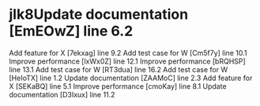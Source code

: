 # jlk8Update documentation [EmEOwZ] line 6.2
Add feature for X [7ekxag] line 9.2
Add test case for W [Cm5f7y] line 10.1
Improve performance [lxWx0Z] line 12.1
Improve performance [bRQHSP] line 13.1
Add test case for W [RT3dua] line 16.2
Add test case for W [HeIoTX] line 1.2
Update documentation [ZAAMoC] line 2.3
Add feature for X [SEKaBQ] line 5.1
Improve performance [cmoKay] line 8.1
Update documentation [D3Ixux] line 11.2
